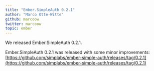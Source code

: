 ```yaml
---
title: "Ember.SimpleAuth 0.2.1"
author: "Marco Otte-Witte"
github: marcoow
twitter: marcoow
topic: ember
---
```


We released Ember.SimpleAuth 0.2.1.

<!--break-->

Ember.SimpleAuth 0.2.1 was released with some minor improvements: [https://github.com/simplabs/ember-simple-auth/releases/tag/0.2.1](https://github.com/simplabs/ember-simple-auth/releases/tag/0.2.1)